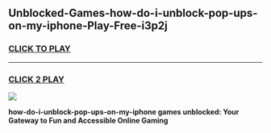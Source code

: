
## Unblocked-Games-how-do-i-unblock-pop-ups-on-my-iphone-Play-Free-i3p2j
<h3>
<a href="https://premium76.site?title=how-do-i-unblock-pop-ups-on-my-iphone&ref=21A">CLICK TO PLAY</a></h3>
<hr>

<h3>
<a href="https://premium76.site?title=how-do-i-unblock-pop-ups-on-my-iphone&ref=21A">CLICK 2 PLAY</a>
  
</h3>

<a href="https://premium76.site?title=how-do-i-unblock-pop-ups-on-my-iphone&ref=21A"><img src="https://clearcache.store/games.png"></a>


**how-do-i-unblock-pop-ups-on-my-iphone games unblocked: Your Gateway to Fun and Accessible Online Gaming**
